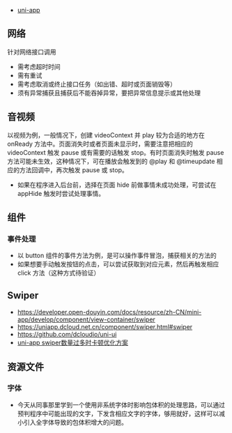 - [uni-app](https://www.dcloud.io/)

## 网络
针对网络接口调用
- 需考虑超时时间
- 需有重试
- 需考虑取消或终止接口任务（如出错、超时或页面销毁等）
- 须有异常捕获且捕获后不能吞掉异常，要把异常信息提示或其他处理

## 音视频
以视频为例，一般情况下，创建 videoContext 并 play 较为合适的地方在 onReady 方法中。页面消失时或者页面未显示时，需要注意把相应的 videoContext 触发 pause 或有需要的话触发 stop。有时页面消失时触发 pause 方法可能未生效，这种情况下，可在播放会触发到的 @play 和 @timeupdate 相应的方法回调中，再次触发 pause 或 stop。
- 如果在程序进入后台前，选择在页面 hide 前做事情未成功处理，可尝试在 appHide 触发时尝试处理事情。
## 组件

### 事件处理
- 以 button 组件的事件方法为例，是可以操作事件冒泡，捕获相关的方法的
- 如果想要手动触发按钮的点击，可以尝试获取到对应元素，然后再触发相应 click 方法（这种方式待验证）
## Swiper

- https://developer.open-douyin.com/docs/resource/zh-CN/mini-app/develop/component/view-container/swiper
- https://uniapp.dcloud.net.cn/component/swiper.html#swiper
- https://github.com/dcloudio/uni-ui
- [uni-app swiper数量过多时卡顿优化方案](https://blog.csdn.net/weixin_38946164/article/details/122967037)


## 资源文件
### 字体
- 今天从同事那里学到一个使用非系统字体时影响包体积的处理思路，可以通过预判程序中可能出现的文字，下发含相应文字的字体，够用就好，这样可以减小引入全字体导致的包体积增大的问题。